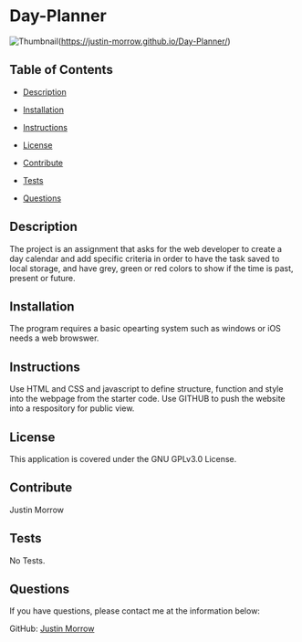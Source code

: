 # Day-Planner

![Thumbnail](daygenerator.png)(https://justin-morrow.github.io/Day-Planner/)
## Table of Contents

- [Description](#Description)

- [Installation](#Installation)

- [Instructions](#Instructions)

- [License](#License)

- [Contribute](#Contribute)

- [Tests](#Tests)

- [Questions](#Questions)

## Description

The project is an assignment that asks for the web developer to create a day calendar and add specific criteria in order to have the task saved to local storage, and have grey, green or red colors to show if the time is past, present or future.

## Installation

The program requires a basic opearting system such as windows or iOS needs a web browswer. 

## Instructions

Use HTML and CSS and javascript to define structure, function and style into the webpage from the starter code. Use GITHUB to push the website into a respository for public view.

## License

This application is covered under the GNU GPLv3.0 License.

## Contribute

Justin Morrow

## Tests

No Tests.

## Questions

If you have questions, please contact me at the information below:

GitHub: [Justin Morrow](https://github.com/Justin-Morrow)
